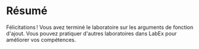 # Résumé

Félicitations ! Vous avez terminé le laboratoire sur les arguments de fonction d'ajout. Vous pouvez pratiquer d'autres laboratoires dans LabEx pour améliorer vos compétences.

